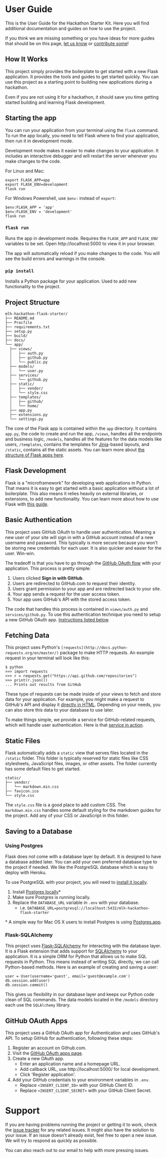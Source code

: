 # User Guide

This is the User Guide for the Hackathon Starter Kit. Here you will find additional documentation and guides on how to use the project.

If you think we are missing something or you have ideas for more guides that should be on this page, [let us know]() or [contribute some](/contributing)!

## How It Works

This project simply provides the boilerplate to get started with a new Flask application. It provides the tools and guides to get started quickly. You can use this project as a starting point to building new applications during a hackathon.

Even if you are not using it for a hackathon, it should save you time getting started building and learning Flask development.


## Starting the app

You can run your application from your terminal using the `flask` command. To run the app locally, you need to tell Flask where to find your application, then run it in development mode.

Development mode makes it easier to make changes to your application. It includes an interactive debugger and will restart the server whenever you make changes to the code.

For Linux and Mac:

```
export FLASK_APP=app
export FLASK_ENV=development
flask run
```

For Windows Powershell, use `$env:` instead of `export`:

```
$env:FLASK_APP = 'app'
$env:FLASK_ENV = 'development'
flask run
```

### `flask run`

Runs the app in development mode. Requires the `FLASK_APP` and `FLASK_ENV` variables to be set.
Open http://localhost:5000 to view it in your browser.

The app will automatically reload if you make changes to the code.
You will see the build errors and warnings in the console.

### `pip install`

Installs a Python package for your application. Used to add new functionality to the project.

## Project Structure

```
mlh-hackathon-flask-starter/
├── README.md
├── Procfile
├── requirements.txt
├── setup.py
├── build/
├── docs/
└── app/
  ├── views/
  │   ├── auth.py
  │   ├── github.py
  │   └── public.py
  ├── models/
  │   └── user.py
  ├── services/
  │   └── github.py
  ├── static/
  │   ├── vendor/
  │   └── style.css
  ├── templates/
  │   ├── github/
  │   └── home/
  ├── app.py
  ├── extensions.py
  └── settings.py
```

The core of the Flask app is contained within the `app` directory. It contains `app.py`, the code to create and run the app, `/views`, handles all the endpoints and business logic, `/models`, handles all the features for the data models like users, `/templates`, contains the templates for [Jinja](http://jinja.pocoo.org/docs/2.10/)-based layouts, and `/static`, contains all the static assets. You can learn more about [the structure of Flask apps here](http://flask.pocoo.org/docs/1.0/tutorial/layout/).

## Flask Development

Flask is a "microframework" for developing web applications in Python. That means it is easy to get started with a basic application without a lot of boilerplate. This also means it relies heavily on external libraries, or extensions, to add new functionality. You can learn more about how to use Flask with [this guide](http://flask.pocoo.org/docs/1.0/tutorial/).

## Basic Authentication

This project uses GitHub OAuth to handle user authentication. Meaning a new user of your site will sign in with a GitHub account instead of a new username and password. This typically is more secure because you won't be storing new credentials for each user. It is also quicker and easier for the user. Win-win.

The tradeoff is that you have to go through the [GitHub OAuth flow](https://developer.github.com/apps/building-oauth-apps/authorizing-oauth-apps/) with your application. This process is pretty simple:

1. Users clicked **Sign in with GitHub**.
2. Users are redirected to GitHub.com to request their identity.
3. Users grant permission to your app and are redirected back to your site.
4. Your app sends a request for the user access token.
5. Your app uses GitHub's API with the stored access token.

The code that handles this process is contained in `views/auth.py` and `services/github.py`.
To use this authentication technique you need to setup a new GitHub OAuth app. [Instructions listed below](#github-oauth).

## Fetching Data

This project uses Python's `[requests](http://docs.python-requests.org/en/master/)` package to make HTTP requests. An example request in your terminal will look like this:

```
$ python
>>> import requests
>>> r = requests.get("https://api.github.com/repositories")
>>> print(r.json())
... Prints out results from GitHub
```

These type of requests can be made inside of your views to fetch and store data for your application. For example, you might make a request to GitHub's API and display it [directly in HTML](/github). Depending on your needs, you can also store this data to your database to use later.

To make things simple, we provide a service for GitHub-related requests, which will handle user authentication. Here is that [service in action](https://github.com/nlaz/github-hackathon-starter/blob/master/app/views/github.py).

## Static Files

Flask automatically adds a `static` view that serves files located in the `/static` folder. This folder is typically reserved for static files like CSS stylesheets, JavaScript files, images, or other assets. The folder currently has some default files to get started.

```
static/
├── vendor/
│   └── markdown.min.css
├── favicon.ico
└── style.css
```

The `style.css` file is a good place to add custom CSS. The `markdown.min.css` handles some default styling for the markdown guides for the project. Add any of your CSS or JavaScript in this folder.

## Saving to a Database

### Using Postgres
Flask does not come with a database layer by default. It is designed to have a database added later. You can add your own preferred database type to the project if needed. We like the PostgreSQL database which is easy to deploy with Heroku.

To use PostgreSQL with your project, you will need to [install it locally](https://wiki.postgresql.org/wiki/What's_new_in_PostgreSQL_9.4).

1. Install [Postgres locally](https://wiki.postgresql.org/wiki/What's_new_in_PostgreSQL_9.4)*
2. Make sure Postgres is running locally.
3. Replace the `DATABASE_URL` variable in `.env` with your database.
    * i.e. `DATABASE_URL=postgresql://localhost:5432/mlh-hackathon-flask-starter`

\* A simple way for Mac OS X users to install Postgres is using [Postgres.app](https://postgresapp.com/).

### Flask-SQLAlchemy

This project uses [Flask-SQLAlchemy](http://flask-sqlalchemy.pocoo.org/) for interacting with the database layer. It is a Flask extension that adds support for [SQLAlchemy](https://www.sqlalchemy.org/) to your application. It is a simple ORM for Python that allows us to make SQL requests in Python. This means instead of writing SQL directly, we can call Python-based methods. Here is an example of creating and saving a user:

```
user = User(username='guest', email='guest@example.com')
db.session.add(user)
db.session.commit()
```

This gives us flexibility in our database layer and keeps our Python code clean of SQL commands. The data models located in the `/models` directory each use the `SQLAlchemy` library.

## <a name='github-oauth'>GitHub OAuth Apps</a>

This project uses a GitHub OAuth app for Authentication and uses GitHub's API. To setup GitHub for authentication, following these steps:

1. Register an account on Github.com.
2. Visit the [GitHub OAuth apps page](https://github.com/settings/developers).
3. Create a new OAuth app.
    * Enter an application name and a homepage URL.
    * Add callback URL, use http://localhost:5000/ for local development.
    * Click 'Register application'.
4. Add your GitHub credentials to your environment variables in `.env`.
    * Replace `<INSERT_CLIENT_ID>` with your GitHub Client ID.
    * Replace `<INSERT_CLIENT_SECRET>` with your GitHub Client Secret.

# Support

If you are having problems running the project or getting it to work, check the [issue tracker](https://github.com/MLH/mlh-hackathon-flask-starter/issues) for any related issues. It might also have the solution to your issue. If an issue doesn't already exist, feel free to open a new issue. We will try to respond as quickly as possible.

You can also reach out to our email to help with more pressing issues.
